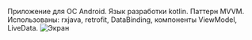 Приложение для ОС Android. Язык разработки kotlin.
Паттерн MVVM.
Использованы: rxjava, retrofit, DataBinding, компоненты ViewModel, LiveData.
![Экран](https://github.com/pogorelets/criptrate/raw/master/criptrate/app/src/main/java/ru/helen/cript/imageforgit/cript1.png)



